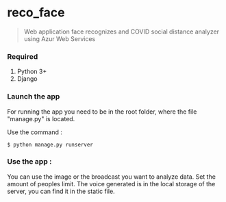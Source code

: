 # reco_face

>Web application face recognizes and COVID social distance analyzer using Azur Web Services

### Required

1. Python 3+
1. Django

### Launch the app

For running the app you need to be in the root folder, where the file "manage.py"
is located.

Use the command :

```
$ python manage.py runserver
```

### Use the app :

You can use the image or the broadcast you want to analyze data. Set the amount of peoples limit.
The voice generated is in the local storage of the server, you can find it in the static file.
